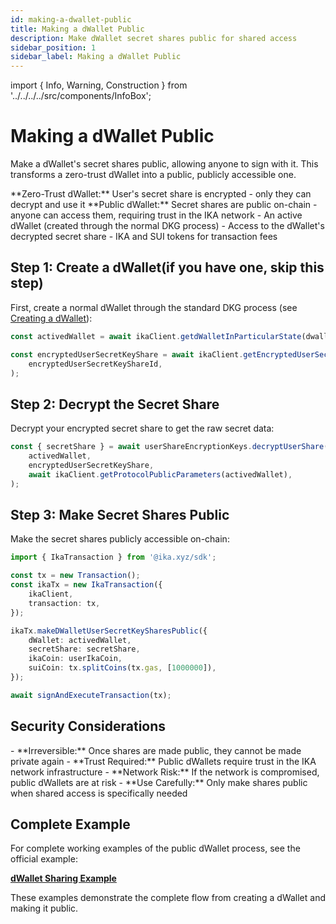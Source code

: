 ```yaml
---
id: making-a-dwallet-public
title: Making a dWallet Public
description: Make dWallet secret shares public for shared access
sidebar_position: 1
sidebar_label: Making a dWallet Public
---
```


import { Info, Warning, Construction } from '../../../../src/components/InfoBox';

# Making a dWallet Public

<Construction />

Make a dWallet's secret shares public, allowing anyone to sign with it. This transforms a zero-trust dWallet into a public, publicly accessible one.

<Warning title="Trust Model Change">
**Zero-Trust dWallet:** User's secret share is encrypted - only they can decrypt and use it
**Public dWallet:** Secret shares are public on-chain - anyone can access them, requiring trust in the IKA network
</Warning>

<Info title="Prerequisites">
- An active dWallet (created through the normal DKG process)
- Access to the dWallet's decrypted secret share
- IKA and SUI tokens for transaction fees
</Info>

## Step 1: Create a dWallet(if you have one, skip this step)

First, create a normal dWallet through the standard DKG process (see [Creating a dWallet](../zero-trust/creating.md)):

```typescript
const activedWallet = await ikaClient.getdWalletInParticularState(dwalletID, 'Active');

const encryptedUserSecretKeyShare = await ikaClient.getEncryptedUserSecretKeyShare(
	encryptedUserSecretKeyShareId,
);
```

## Step 2: Decrypt the Secret Share

Decrypt your encrypted secret share to get the raw secret data:

```typescript
const { secretShare } = await userShareEncryptionKeys.decryptUserShare(
	activedWallet,
	encryptedUserSecretKeyShare,
	await ikaClient.getProtocolPublicParameters(activedWallet),
);
```

## Step 3: Make Secret Shares Public

Make the secret shares publicly accessible on-chain:

```typescript
import { IkaTransaction } from '@ika.xyz/sdk';

const tx = new Transaction();
const ikaTx = new IkaTransaction({
	ikaClient,
	transaction: tx,
});

ikaTx.makeDWalletUserSecretKeySharesPublic({
	dWallet: activedWallet,
	secretShare: secretShare,
	ikaCoin: userIkaCoin,
	suiCoin: tx.splitCoins(tx.gas, [1000000]),
});

await signAndExecuteTransaction(tx);
```

## Security Considerations

<Warning title="Important Security Notes">
- **Irreversible:** Once shares are made public, they cannot be made private again
- **Trust Required:** Public dWallets require trust in the IKA network infrastructure
- **Network Risk:** If the network is compromised, public dWallets are at risk
- **Use Carefully:** Only make shares public when shared access is specifically needed
</Warning>

## Complete Example

For complete working examples of the public dWallet process, see the official example:

**[dWallet Sharing Example](https://github.com/dwallet-labs/ika/blob/main/sdk/typescript/examples/shared-dwallet/dwallet-sharing.ts)**

These examples demonstrate the complete flow from creating a dWallet and making it public.
